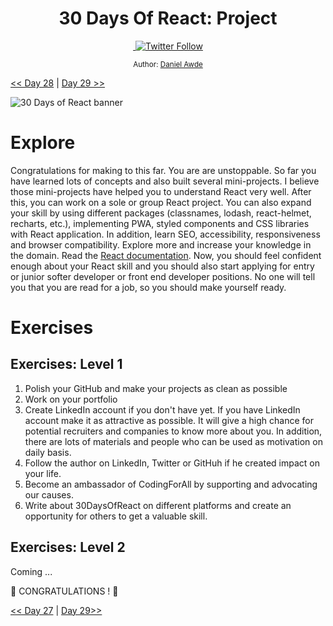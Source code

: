 <div align="center">
  <h1> 30 Days Of React: Project</h1>
  <a class="header-badge" target="_blank" href="https://www.linkedin.com/in/DanielAwde9/">
  <img src=""badge/style--5eba00.svg?label=LinkedIn&logo=linkedin&style=social">
  </a>
  <a class="header-badge" target="_blank" href="https://twitter.com/DanielAwde9">
  <img alt="Twitter Follow" src="https://img.shields.io/twitter/follow/DanielAwde9?style=social">
  </a>

<sub>Author:
<a href="https://www.linkedin.com/in/DanielAwde9/" target="_blank">Daniel Awde</a><br>
</sub>

</div>

[<< Day 28](../27_Ref/27_ref.md) | [Day 29 >>](../29_explore/29_explore.md)

![30 Days of React banner](../images/_29.jpg)

# Explore

Congratulations for making to this far. You are are unstoppable. So far you have learned lots of concepts and also built several mini-projects. I believe those mini-projects have helped you to understand React very well. After this, you can work on a sole or group React project. You can also expand your skill by using different packages (classnames, lodash, react-helmet, recharts, etc.), implementing PWA, styled components and CSS libraries with React application. In addition, learn SEO, accessibility, responsiveness and browser compatibility. Explore more and increase your knowledge in the domain. Read the [React documentation](https://reactjs.org/). Now, you should feel confident enough about your React skill and you should also start applying for entry or junior softer developer or front end developer positions. No one will tell you that you are read for a job, so you should make yourself ready.

# Exercises

## Exercises: Level 1

1. Polish your GitHub and make your projects as clean as possible
2. Work on your portfolio
3. Create LinkedIn account if you don't have yet. If you have LinkedIn account make it as attractive as possible. It will give a high chance for potential recruiters and companies to know more about you. In addition, there are lots of materials and people who can be used as motivation on daily basis.
4. Follow the author on LinkedIn, Twitter or GitHuh if he created impact on your life.
5. Become an ambassador of CodingForAll by supporting and advocating our causes.
6. Write about 30DaysOfReact on different platforms and create an opportunity for others to get a valuable skill.

## Exercises: Level 2

Coming ...

🎉 CONGRATULATIONS ! 🎉

[<< Day 27](../27_Ref/27_ref.md) | [Day 29>>]()
